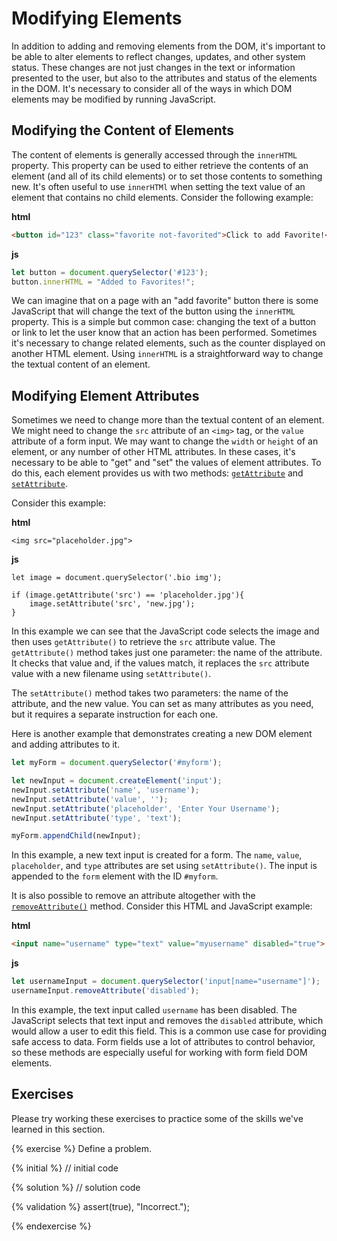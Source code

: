 # Modifying Elements
In addition to adding and removing elements from the DOM, it's important to be able to alter elements to reflect changes, updates, and other system status. These changes are not just changes in the text or information presented to the user, but also to the attributes and status of the elements in the DOM. It's necessary to consider all of the ways in which DOM elements may be modified by running JavaScript.

## Modifying the Content of Elements
The content of elements is generally accessed through the `innerHTML` property. This property can be used to either retrieve the contents of an element (and all of its child elements) or to set those contents to something new. It's often useful to use `innerHTMl` when setting the text value of an element that contains no child elements. Consider the following example:

**html**
```html
<button id="123" class="favorite not-favorited">Click to add Favorite!</button>
```

**js**
```js
let button = document.querySelector('#123');
button.innerHTML = "Added to Favorites!";
```

We can imagine that on a page with an "add favorite" button there is some JavaScript that will change the text of the button using the `innerHTML` property. This is a simple but common case: changing the text of a button or link to let the user know that an action has been performed. Sometimes it's necessary to change related elements, such as the counter displayed on another HTML element. Using `innerHTML` is a straightforward way to change the textual content of an element.

## Modifying Element Attributes
Sometimes we need to change more than the textual content of an element. We might need to change the `src` attribute of an `<img>` tag, or the `value` attribute of a form input. We may want to change the `width` or `height` of an element, or any number of other HTML attributes. In these cases, it's necessary to be able to "get" and "set" the values of element attributes. To do this, each element provides us with two methods: [`getAttribute`](https://developer.mozilla.org/en-US/docs/DOM/element.getAttribute) and [`setAttribute`](https://developer.mozilla.org/en-US/docs/DOM/element.setAttribute).

Consider this example:

**html**
```
<img src="placeholder.jpg">
```

**js**
```
let image = document.querySelector('.bio img');

if (image.getAttribute('src') == 'placeholder.jpg'){
    image.setAttribute('src', 'new.jpg');
}
```
In this example we can see that the JavaScript code selects the image and then uses `getAttribute()` to retrieve the `src` attribute value. The `getAttribute()` method takes just one parameter: the name of the attribute. It checks that value and, if the values match, it replaces the `src` attribute value with a new filename using `setAttribute()`.

The `setAttribute()` method takes two parameters: the name of the attribute, and the new value. You can set as many attributes as you need, but it requires a separate instruction for each one.

Here is another example that demonstrates creating a new DOM element and adding attributes to it.

```js
let myForm = document.querySelector('#myform');

let newInput = document.createElement('input');
newInput.setAttribute('name', 'username');
newInput.setAttribute('value', '');
newInput.setAttribute('placeholder', 'Enter Your Username');
newInput.setAttribute('type', 'text');

myForm.appendChild(newInput);
```
In this example, a new text input is created for a form. The `name`, `value`, `placeholder`, and `type` attributes are set using `setAttribute()`. The input is appended to the `form` element with the ID `#myform`.

It is also possible to remove an attribute altogether with the [`removeAttribute()`](https://developer.mozilla.org/en-US/docs/Web/API/Element/removeAttribute) method. Consider this HTML and JavaScript example:

**html**
```html
<input name="username" type="text" value="myusername" disabled="true">
```

**js**
```js
let usernameInput = document.querySelector('input[name="username"]');
usernameInput.removeAttribute('disabled');
```

In this example, the text input called `username` has been disabled. The JavaScript selects that text input and removes the `disabled` attribute, which would allow a user to edit this field. This is a common use case for providing safe access to data. Form fields use a lot of attributes to control behavior, so these methods are especially useful for working with form field DOM elements.

## Exercises
Please try working these exercises to practice some of the skills we've learned in this section.


{% exercise %}
Define a problem.

{% initial %}
// initial code 

{% solution %}
// solution code

{% validation %}
assert(true), "Incorrect.");

{% endexercise %}